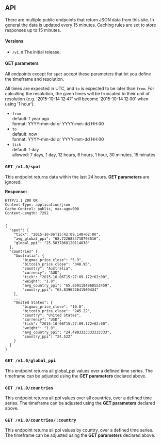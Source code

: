 ## API

There are multiple public endpoints that return JSON data from this site.
In general the data is updated every 15 minutes. Caching rules are set to store responses up to 15 minutes.

#### Versions

* `/v1.0` The initial release.

#### GET parameters

All endpoints except for `spot` accept these parameters that let you define the timeframe and resolution.

All times are expected in UTC, and `to` is expected to be later than `from`. For calculting the resolution, the given times will be truncated to their unit of resolution (e.g. '2015-10-14 12:47' will become '2015-10-14 12:00' when using '1 hour').

* `from`  
    default: 1 year ago  
    format: YYYY-mm-dd or YYYY-mm-dd HH:00
* `to`  
    default: now  
    format: YYYY-mm-dd or YYYY-mm-dd HH:00
* `tick`  
    default: 1 day  
    allowed: 7 days, 1 day, 12 hours, 6 hours, 1 hour, 30 minutes, 15 minutes

### `GET /v1.0/spot`

This endpoint returns data within the last 24 hours. **GET parameters** are ignored.

**Response:**


    HTTP/1.1 200 OK
    Content-Type: application/json
    Cache-Control: public, max-age=900
    Content-Length: 7292
    
    
    {
      "spot": {
        "tick": "2015-10-06T15:42:09.140+02:00",
        "avg_global_ppi": "68.7226854718793516",
        "global_ppi": "25.5837868120114838"
      },
      "countries" {
        "Australia": {
            "bigmac_price_close": "5.3",
            "bitcoin_price_close": "348.95",
            "country": "Australia",
            "currency": "AUD",
            "tick": "2015-10-06T15:27:09.172+02:00",
            "weight": "1.0",
            "avg_country_ppi": "65.8591194968553459",
            "country_ppi": "65.839622641509434"
        },
        ...
        "United States": {
            "bigmac_price_close": "10.0",
            "bitcoin_price_close": "245.22",
            "country": "United States",
            "currency": "USD",
            "tick": "2015-10-06T15:27:09.172+02:00",
            "weight": "1.0",
            "avg_country_ppi": "24.4983333333333333",
            "country_ppi": "24.522"
        }
      }
    }

### `GET /v1.0/global_ppi`

This endpoint returns all global_ppi values over a defined time series. The timeframe can be adjusted using the **GET parameters** declared above.

### `GET /v1.0/countries`

This endpoint returns all ppi values over all countries, over a defined time series. The timeframe can be adjusted using the **GET parameters** declared above.

### `GET /v1.0/countries/:country`

This endpoint returns all ppi values by country, over a defined time series. The timeframe can be adjusted using the **GET parameters** declared above.

